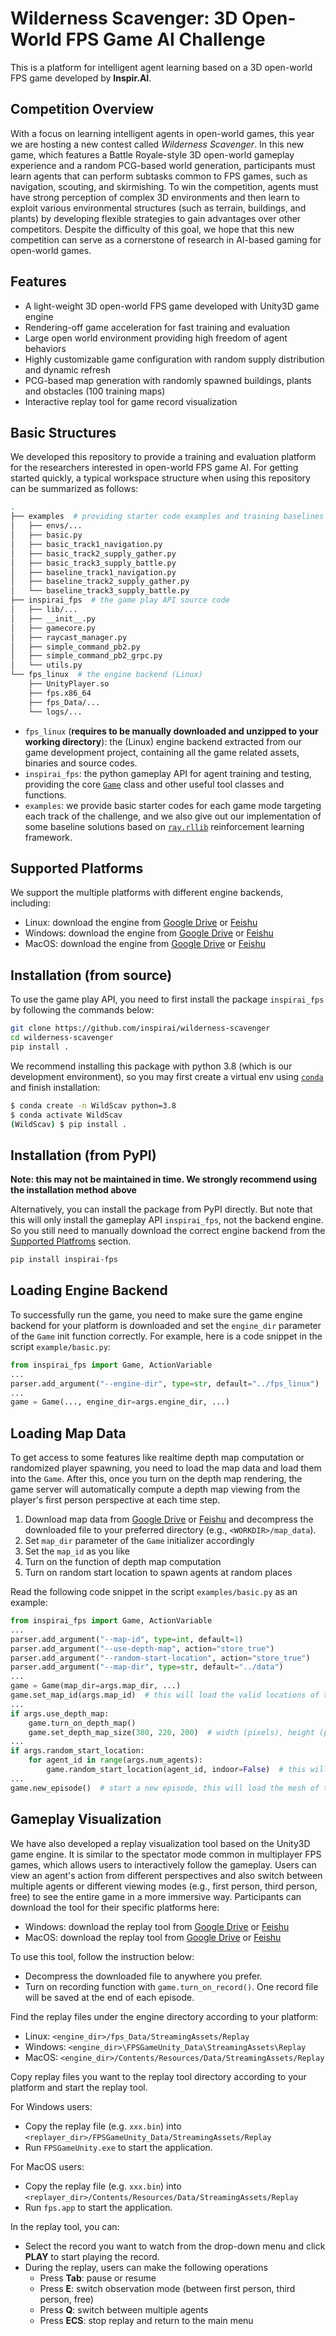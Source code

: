 # Wilderness Scavenger: 3D Open-World FPS Game AI Challenge

This is a platform for intelligent agent learning based on a 3D open-world FPS game developed by **Inspir.AI**.

## Competition Overview

With a focus on learning intelligent agents in open-world games, this year we are hosting a new contest called *Wilderness Scavenger*. In this new game, which features a Battle Royale-style 3D open-world gameplay experience and a random PCG-based world generation, participants must learn agents that can perform subtasks common to FPS games, such as navigation, scouting, and skirmishing. To win the competition, agents must have strong perception of complex 3D environments and then learn to exploit various environmental structures (such as terrain, buildings, and plants) by developing flexible strategies to gain advantages over other competitors. Despite the difficulty of this goal, we hope that this new competition can serve as a cornerstone of research in AI-based gaming for open-world games.

## Features

- A light-weight 3D open-world FPS game developed with Unity3D game engine
- Rendering-off game acceleration for fast training and evaluation
- Large open world environment providing high freedom of agent behaviors
- Highly customizable game configuration with random supply distribution and dynamic refresh
- PCG-based map generation with randomly spawned buildings, plants and obstacles (100 training maps)
- Interactive replay tool for game record visualization

## Basic Structures

We developed this repository to provide a training and evaluation platform for the researchers interested in open-world FPS game AI. For getting started quickly, a typical workspace structure when using this repository can be summarized as follows:

```bash
.
├── examples  # providing starter code examples and training baselines
│   ├── envs/...
│   ├── basic.py
│   ├── basic_track1_navigation.py
│   ├── basic_track2_supply_gather.py
│   ├── basic_track3_supply_battle.py
│   ├── baseline_track1_navigation.py
│   ├── baseline_track2_supply_gather.py
│   └── baseline_track3_supply_battle.py
├── inspirai_fps  # the game play API source code
│   ├── lib/...
│   ├── __init__.py
│   ├── gamecore.py
│   ├── raycast_manager.py
│   ├── simple_command_pb2.py
│   ├── simple_command_pb2_grpc.py
│   └── utils.py
└── fps_linux  # the engine backend (Linux)
    ├── UnityPlayer.so
    ├── fps.x86_64
    ├── fps_Data/...
    └── logs/...
```

- `fps_linux` (**requires to be manually downloaded and unzipped to your working directory**):  the (Linux) engine backend extracted from our game development project, containing all the game related assets, binaries and source codes.
- `inspirai_fps`: the python gameplay API for agent training and testing, providing the core [`Game`](inspirai_fps/gamecore.py) class and other useful tool classes and functions.
- `examples`: we provide basic starter codes for each game mode targeting each track of the challenge, and we also give out our implementation of some baseline solutions based on [`ray.rllib`](https://docs.ray.io/en/master/rllib/index.html) reinforcement learning framework.

## Supported Platforms

We support the multiple platforms with different engine backends, including:

<!-- - Windows: download the engine [here](https://drive.google.com/file/d/1CEpiFPpx5NsWgqL8yzaZQX9fGuyPUKDy/view?usp=sharing)
- MacOS: download the engine [here](https://drive.google.com/file/d/1hgQa5OPve4QCBczLEGeOis2HhHbxI68m/view?usp=sharing) -->
- Linux: download the engine from [Google Drive](https://drive.google.com/file/d/1V-Xm6h_kgBrXKOaZTkZSFMtl43YzI4FQ/view?usp=sharing) or [Feishu](https://scwc0a0eu7.feishu.cn/file/boxcnsFBB4VYG85caQE7odwezZb)
- Windows: download the engine from [Google Drive](https://drive.google.com/file/d/1nUimRJVfn5ncskyoGziedqUZ1g8OtgJw/view?usp=sharing) or [Feishu](https://inspirai.feishu.cn/file/boxcn5onuZVrPg1r2kXtoehTEWe)
- MacOS: download the engine from [Google Drive](https://drive.google.com/file/d/1PPRVGN50GsK9tpghScHAqAQ12Djr4Ff8/view?usp=sharing) or [Feishu](https://inspirai.feishu.cn/file/boxcnWQjQ5kGyhOn3r49NEU7U0f)

## Installation (from source)

To use the game play API, you need to first install the package `inspirai_fps` by following the commands below:

```bash
git clone https://github.com/inspirai/wilderness-scavenger
cd wilderness-scavenger
pip install .
```

We recommend installing this package with python 3.8 (which is our development environment), so you may first create a virtual env using [`conda`](https://www.anaconda.com/) and finish installation:

```bash
$ conda create -n WildScav python=3.8
$ conda activate WildScav
(WildScav) $ pip install .
```

## Installation (from PyPI)

**Note: this may not be maintained in time. We strongly recommend using the installation method above**

Alternatively, you can install the package from PyPI directly. But note that this will only install the gameplay API `inspirai_fps`, not the backend engine. So you still need to manually download the correct engine backend from the [Supported Platfroms](#supported-platforms) section.

```bash
pip install inspirai-fps
```

## Loading Engine Backend

To successfully run the game, you need to make sure the game engine backend for your platform is downloaded and set the `engine_dir` parameter of the `Game` init function correctly. For example, here is a code snippet in the script `example/basic.py`:

```python
from inspirai_fps import Game, ActionVariable
...
parser.add_argument("--engine-dir", type=str, default="../fps_linux")
...
game = Game(..., engine_dir=args.engine_dir, ...)
```

## Loading Map Data

To get access to some features like realtime depth map computation or randomized player spawning, you need to load the map data and load them into the `Game`. After this, once you turn on the depth map rendering, the game server will automatically compute a depth map viewing from the player's first person perspective at each time step.

1. Download map data from [Google Drive](https://drive.google.com/file/d/1n1199S3DF9ScvVZHlHLrtZ8WUBvIlKgR/view?usp=sharing) or [Feishu](https://inspirai.feishu.cn/file/boxcnjVwcVTSZPnwB1whheQsGKf) and decompress the downloaded file to your preferred directory (e.g., `<WORKDIR>/map_data`).
2. Set `map_dir` parameter of the `Game` initializer accordingly
3. Set the `map_id` as you like
4. Turn on the function of depth map computation
5. Turn on random start location to spawn agents at random places

Read the following code snippet in the script `examples/basic.py` as an example:

```python
from inspirai_fps import Game, ActionVariable
...
parser.add_argument("--map-id", type=int, default=1)
parser.add_argument("--use-depth-map", action="store_true")
parser.add_argument("--random-start-location", action="store_true")
parser.add_argument("--map-dir", type=str, default="../data")
...
game = Game(map_dir=args.map_dir, ...)
game.set_map_id(args.map_id)  # this will load the valid locations of the specified map
...
if args.use_depth_map:
    game.turn_on_depth_map()
    game.set_depth_map_size(380, 220, 200)  # width (pixels), height (pixels), depth_limit (meters)
...
if args.random_start_location:
    for agent_id in range(args.num_agents):
        game.random_start_location(agent_id, indoor=False)  # this will randomly spawn the player at a valid outdoor location, or indoor location if indoor is True
...
game.new_episode()  # start a new episode, this will load the mesh of the specified map
```

## Gameplay Visualization

We have also developed a replay visualization tool based on the Unity3D game engine. It is similar to the spectator mode common in multiplayer FPS games, which allows users to interactively follow the gameplay. Users can view an agent's action from different perspectives and also switch between multiple agents or different viewing modes (e.g., first person, third person, free) to see the entire game in a more immersive way. Participants can download the tool for their specific platforms here:

- Windows: download the replay tool from [Google Drive](https://drive.google.com/file/d/1RgVjCuRw9b_oi4DUe0AuLAHNQzDIaJdS/view?usp=sharing) or [Feishu](https://scwc0a0eu7.feishu.cn/file/boxcnX7UJ94zBv2AaPElGujyKWb)
- MacOS: download the replay tool from [Google Drive](https://drive.google.com/file/d/1N5jMLkIzGdN2ynw_QWBUaRAiGa05QScq/view?usp=sharing) or [Feishu](https://scwc0a0eu7.feishu.cn/file/boxcneEFmflI0ZW8hPrQ7Ad6Iyc)

To use this tool, follow the instruction below:

- Decompress the downloaded file to anywhere you prefer.
- Turn on recording function with `game.turn_on_record()`. One record file will be saved at the end of each episode.

Find the replay files under the engine directory according to your platform:

- Linux: `<engine_dir>/fps_Data/StreamingAssets/Replay`
- Windows: `<engine_dir>\FPSGameUnity_Data\StreamingAssets\Replay`
- MacOS: `<engine_dir>/Contents/Resources/Data/StreamingAssets/Replay`

Copy replay files you want to the replay tool directory according to your platform and start the replay tool.

For Windows users:

- Copy the replay file (e.g. `xxx.bin`) into `<replayer_dir>/FPSGameUnity_Data/StreamingAssets/Replay`
- Run `FPSGameUnity.exe` to start the application.

For MacOS users:

- Copy the replay file (e.g. `xxx.bin`) into `<replayer_dir>/Contents/Resources/Data/StreamingAssets/Replay`
- Run `fps.app` to start the application.

In the replay tool, you can:

- Select the record you want to watch from the drop-down menu and click **PLAY** to start playing the record.
- During the replay, users can make the following operations
  - Press **Tab**: pause or resume
  - Press **E**: switch observation mode (between first person, third person, free)
  - Press **Q**: switch between multiple agents
  - Press **ECS**: stop replay and return to the main menu
